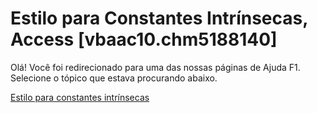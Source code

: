 
# Estilo para Constantes Intrínsecas, Access [vbaac10.chm5188140]

Olá! Você foi redirecionado para uma das nossas páginas de Ajuda F1. Selecione o tópico que estava procurando abaixo.

[Estilo para constantes intrínsecas](http://msdn.microsoft.com/library/6f301835-307b-d0b8-be24-c0fa728cc115%28Office.15%29.aspx)
